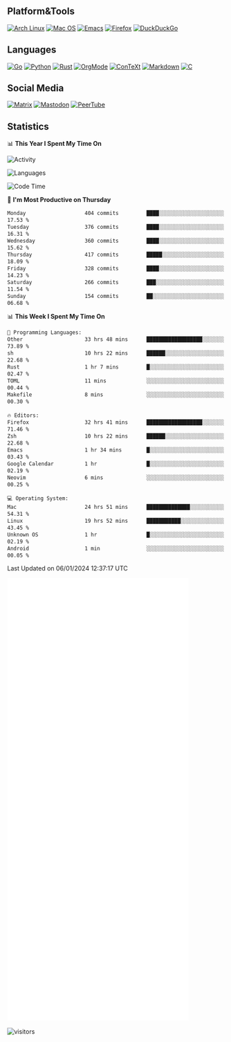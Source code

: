 ## Platform&Tools

[![Arch Linux](https://img.shields.io/badge/ArchLinux-1793D1?logo=arch-linux&logoColor=fff&style=flat-square)](https://archlinux.org/)
[![Mac OS](https://img.shields.io/badge/MacOS-000000?style=flat-square&logo=macos&logoColor=F0F0F0)](https://www.apple.com/macos/)
[![Emacs](https://img.shields.io/badge/Emacs-%237F5AB6.svg?&style=flat-square&logo=gnu-emacs&logoColor=white)](https://www.gnu.org/software/emacs/)
[![Firefox](https://img.shields.io/badge/Firefox-FF7139?style=flat-square&logo=Firefox-Browser&logoColor=white)](https://firefox.com/)
[![DuckDuckGo](https://img.shields.io/badge/DuckDuckGo-DE5833?style=flat-square&logo=DuckDuckGo&logoColor=white)](https://duckduckgo.com/)

## Languages

[![Go](https://img.shields.io/badge/Golang-%2300ADD8.svg?style=flat-square&logo=go&logoColor=white)](https://golang.org/)
[![Python](https://img.shields.io/badge/Python-3670A0?style=flat-square&logo=python&logoColor=ffdd54)](https://www.python.org/)
[![Rust](https://img.shields.io/badge/Rust-%23000000.svg?style=flat-square&logo=rust&logoColor=white)](https://www.rust-lang.org/)
[![OrgMode](https://img.shields.io/badge/OrgMode-%23000000.svg?style=flat-square&logo=org&logoColor=white)](https://orgmode.org/)
[![ConTeXt](https://img.shields.io/badge/ConTeXt-%23008080.svg?style=flat-square&logo=latex&logoColor=white)](https://contextgarden.net/)
[![Markdown](https://img.shields.io/badge/MarkDown-%23000000.svg?style=flat-square&logo=markdown&logoColor=white)](https://daringfireball.net/projects/markdown/)
[![C](https://img.shields.io/badge/C-%2300599C.svg?style=flat-square&logo=c&logoColor=white)](https://www.iso.org/standard/74528.html)

## Social Media
<!--[![Telegram](https://img.shields.io/badge/SteamedFish-2CA5E0?style=social&logo=telegram&logoColor=white)](https://t.me/SteamedFish)-->

[![Matrix](https://img.shields.io/badge/SteamedFish-2CA5E0?style=social&logo=matrix&logoColor=black)](https://matrix.to/#/@i:steamedfish.org)
[![Mastodon](https://img.shields.io/mastodon/follow/109596467238113271?domain=https%3A%2F%2Fmastodon.steamedfish.org%2F&style=social)](https://steamedfish.org/@SteamedFish)
[![PeerTube](https://img.shields.io/badge/PeerTube-23000000.svg?logo=peertube&style=social)](https://peertube.steamedfish.org/)

## Statistics


📊 **This Year I Spent My Time On** 

![Activity](https://wakatime.com/share/@SteamedFish/7529f30a-f1b7-40a4-8d09-e6d855cb7a13.png)

![Languages](https://wakatime.com/share/@SteamedFish/1c5e5366-0e9e-40d8-ac85-d630f61b69c6.svg)

<!--START_SECTION:waka-->
![Code Time](http://img.shields.io/badge/Code%20Time-3%2C407%20hrs%2032%20mins-blue)

📅 **I'm Most Productive on Thursday** 

```text
Monday                   404 commits         ████░░░░░░░░░░░░░░░░░░░░░   17.53 % 
Tuesday                  376 commits         ████░░░░░░░░░░░░░░░░░░░░░   16.31 % 
Wednesday                360 commits         ████░░░░░░░░░░░░░░░░░░░░░   15.62 % 
Thursday                 417 commits         █████░░░░░░░░░░░░░░░░░░░░   18.09 % 
Friday                   328 commits         ████░░░░░░░░░░░░░░░░░░░░░   14.23 % 
Saturday                 266 commits         ███░░░░░░░░░░░░░░░░░░░░░░   11.54 % 
Sunday                   154 commits         ██░░░░░░░░░░░░░░░░░░░░░░░   06.68 % 
```


📊 **This Week I Spent My Time On** 

```text
💬 Programming Languages: 
Other                    33 hrs 48 mins      ██████████████████░░░░░░░   73.89 % 
sh                       10 hrs 22 mins      ██████░░░░░░░░░░░░░░░░░░░   22.68 % 
Rust                     1 hr 7 mins         █░░░░░░░░░░░░░░░░░░░░░░░░   02.47 % 
TOML                     11 mins             ░░░░░░░░░░░░░░░░░░░░░░░░░   00.44 % 
Makefile                 8 mins              ░░░░░░░░░░░░░░░░░░░░░░░░░   00.30 % 

🔥 Editors: 
Firefox                  32 hrs 41 mins      ██████████████████░░░░░░░   71.46 % 
Zsh                      10 hrs 22 mins      ██████░░░░░░░░░░░░░░░░░░░   22.68 % 
Emacs                    1 hr 34 mins        █░░░░░░░░░░░░░░░░░░░░░░░░   03.43 % 
Google Calendar          1 hr                █░░░░░░░░░░░░░░░░░░░░░░░░   02.19 % 
Neovim                   6 mins              ░░░░░░░░░░░░░░░░░░░░░░░░░   00.25 % 

💻 Operating System: 
Mac                      24 hrs 51 mins      ██████████████░░░░░░░░░░░   54.31 % 
Linux                    19 hrs 52 mins      ███████████░░░░░░░░░░░░░░   43.45 % 
Unknown OS               1 hr                █░░░░░░░░░░░░░░░░░░░░░░░░   02.19 % 
Android                  1 min               ░░░░░░░░░░░░░░░░░░░░░░░░░   00.05 % 
```


 Last Updated on 06/01/2024 12:37:17 UTC
<!--END_SECTION:waka-->


![Metrics](https://github.com/SteamedFish/SteamedFish/blob/master/github-metrics.svg)


![visitors](https://visitor-badge.laobi.icu/badge?page_id=SteamedFish.SteamedFish)
